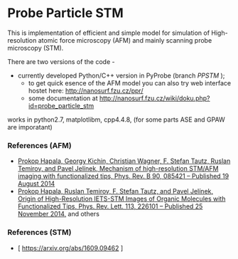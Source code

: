 
# Probe Particle STM

This is implementation of efficient and simple model for simulation of High-resolution atomic force microscopy (AFM) and mainly scanning probe microscopy (STM).

There are two versions of the code - 

* currently developed Python/C++ version in PyProbe  (branch *PPSTM* ); 
  * to get quick esence of the AFM model you can also try web interface hostet here: http://nanosurf.fzu.cz/ppr/
  * some documentation at http://nanosurf.fzu.cz/wiki/doku.php?id=probe_particle_stm

works in python2.7, matplotlibm, cpp4.4.8, (for some parts ASE and GPAW are imporatant)

  
### References (AFM)
* [Prokop Hapala, Georgy Kichin, Christian Wagner, F. Stefan Tautz, Ruslan Temirov, and Pavel Jelínek, Mechanism of high-resolution STM/AFM imaging with functionalized tips, Phys. Rev. B 90, 085421 – Published 19 August 2014](http://journals.aps.org/prb/abstract/10.1103/PhysRevB.90.085421)
* [Prokop Hapala, Ruslan Temirov, F. Stefan Tautz, and Pavel Jelínek, Origin of High-Resolution IETS-STM Images of Organic Molecules with Functionalized Tips, Phys. Rev. Lett. 113, 226101 – Published 25 November 2014,](http://journals.aps.org/prl/abstract/10.1103/PhysRevLett.113.226101) 
and others
### References (STM)
* [ https://arxiv.org/abs/1609.09462 ] 
